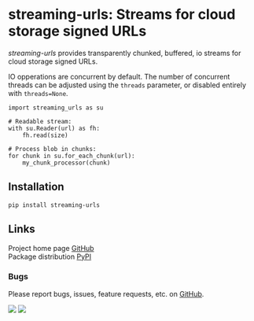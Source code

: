 # streaming-urls: Streams for cloud storage signed URLs
_streaming-urls_ provides transparently chunked, buffered, io streams for cloud storage signed URLs.

IO opperations are concurrent by default. The number of concurrent threads can be adjusted using the `threads`
parameter, or disabled entirely with `threads=None`.
```
import streaming_urls as su

# Readable stream:
with su.Reader(url) as fh:
    fh.read(size)

# Process blob in chunks:
for chunk in su.for_each_chunk(url):
    my_chunk_processor(chunk)
```

## Installation
```
pip install streaming-urls
```

## Links
Project home page [GitHub](https://github.com/xbrianh/streaming-urls)  
Package distribution [PyPI](https://pypi.org/project/streaming-urls/)

### Bugs
Please report bugs, issues, feature requests, etc. on [GitHub](https://github.com/xbrianh/streaming-urls).

![](https://travis-ci.org/xbrianh/streaming-urls.svg?branch=master) ![](https://badge.fury.io/py/streaming-urls.svg)
